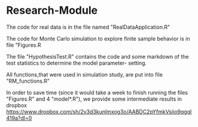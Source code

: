 # Research-Module

The code for real data is in the file named "RealDataApplication.R"

The code for Monte Carlo simulation to explore finite sample behavior is in file "Figures.R

The file "HypothesisTest.R" contains the code and some markdown of the test statistics to determine the model parameter-   setting.

All functions,that were used in simulation study, are put into file "RM_functions.R"

In order to save time (since it would take a week to finish running the files "Figures.R" and 4 "model*.R"), we provide some intermediate results in dropbox      https://www.dropbox.com/sh/2y3d3kunlmxog3o/AABDC2pYfmkVsiio9qgql419a?dl=0
